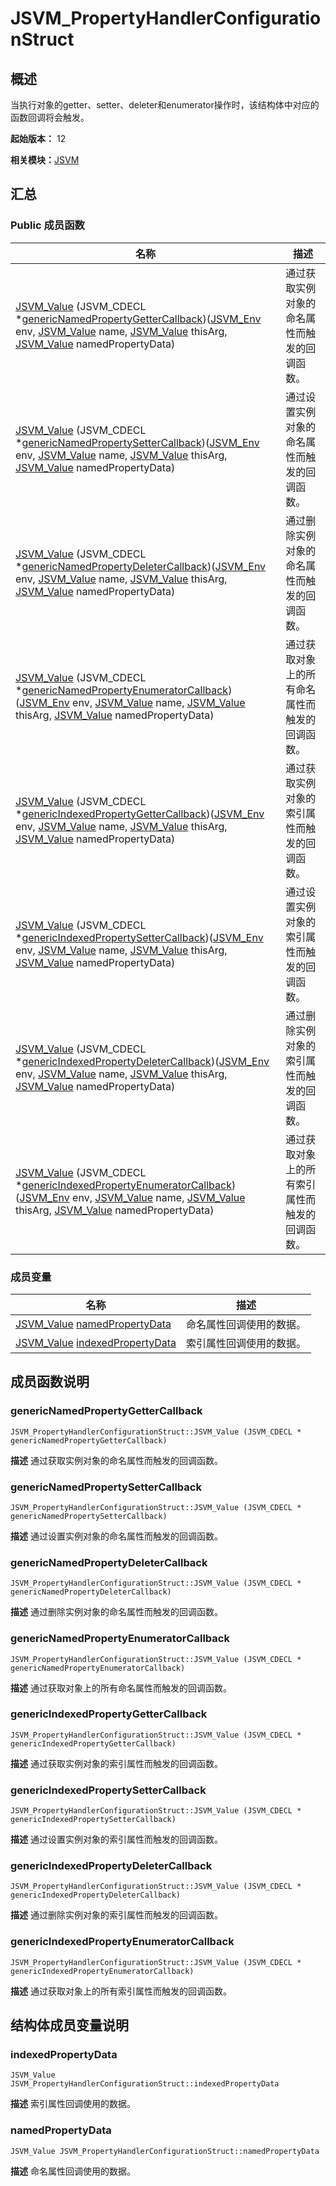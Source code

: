 # JSVM_PropertyHandlerConfigurationStruct


## 概述

当执行对象的getter、setter、deleter和enumerator操作时，该结构体中对应的函数回调将会触发。

**起始版本：** 12

**相关模块：**[JSVM](_j_s_v_m.md)


## 汇总


### Public 成员函数

| 名称 | 描述 | 
| -------- | -------- |
| [JSVM_Value](_j_s_v_m.md#jsvm_value) (JSVM_CDECL \*[genericNamedPropertyGetterCallback](#genericnamedpropertygettercallback))([JSVM_Env](_j_s_v_m.md#jsvm_env) env, [JSVM_Value](_j_s_v_m.md#jsvm_value) name, [JSVM_Value](_j_s_v_m.md#jsvm_value) thisArg, [JSVM_Value](_j_s_v_m.md#jsvm_value) namedPropertyData) | 通过获取实例对象的命名属性而触发的回调函数。 | 
| [JSVM_Value](_j_s_v_m.md#jsvm_value) (JSVM_CDECL \*[genericNamedPropertySetterCallback](#genericnamedpropertysettercallback))([JSVM_Env](_j_s_v_m.md#jsvm_env) env, [JSVM_Value](_j_s_v_m.md#jsvm_value) name, [JSVM_Value](_j_s_v_m.md#jsvm_value) thisArg, [JSVM_Value](_j_s_v_m.md#jsvm_value) namedPropertyData) | 通过设置实例对象的命名属性而触发的回调函数。 | 
| [JSVM_Value](_j_s_v_m.md#jsvm_value) (JSVM_CDECL \*[genericNamedPropertyDeleterCallback](#genericnamedpropertydeletercallback))([JSVM_Env](_j_s_v_m.md#jsvm_env) env, [JSVM_Value](_j_s_v_m.md#jsvm_value) name, [JSVM_Value](_j_s_v_m.md#jsvm_value) thisArg, [JSVM_Value](_j_s_v_m.md#jsvm_value) namedPropertyData) | 通过删除实例对象的命名属性而触发的回调函数。| 
| [JSVM_Value](_j_s_v_m.md#jsvm_value) (JSVM_CDECL \*[genericNamedPropertyEnumeratorCallback](#genericnamedpropertyenumeratorcallback))([JSVM_Env](_j_s_v_m.md#jsvm_env) env, [JSVM_Value](_j_s_v_m.md#jsvm_value) name, [JSVM_Value](_j_s_v_m.md#jsvm_value) thisArg, [JSVM_Value](_j_s_v_m.md#jsvm_value) namedPropertyData) | 通过获取对象上的所有命名属性而触发的回调函数。 | 
| [JSVM_Value](_j_s_v_m.md#jsvm_value) (JSVM_CDECL \*[genericIndexedPropertyGetterCallback](#genericindexedpropertygettercallback))([JSVM_Env](_j_s_v_m.md#jsvm_env) env, [JSVM_Value](_j_s_v_m.md#jsvm_value) name, [JSVM_Value](_j_s_v_m.md#jsvm_value) thisArg, [JSVM_Value](_j_s_v_m.md#jsvm_value) namedPropertyData) | 通过获取实例对象的索引属性而触发的回调函数。 | 
| [JSVM_Value](_j_s_v_m.md#jsvm_value) (JSVM_CDECL \*[genericIndexedPropertySetterCallback](#genericindexedpropertysettercallback))([JSVM_Env](_j_s_v_m.md#jsvm_env) env, [JSVM_Value](_j_s_v_m.md#jsvm_value) name, [JSVM_Value](_j_s_v_m.md#jsvm_value) thisArg, [JSVM_Value](_j_s_v_m.md#jsvm_value) namedPropertyData) | 通过设置实例对象的索引属性而触发的回调函数。 | 
| [JSVM_Value](_j_s_v_m.md#jsvm_value) (JSVM_CDECL \*[genericIndexedPropertyDeleterCallback](#genericindexedpropertydeletercallback))([JSVM_Env](_j_s_v_m.md#jsvm_env) env, [JSVM_Value](_j_s_v_m.md#jsvm_value) name, [JSVM_Value](_j_s_v_m.md#jsvm_value) thisArg, [JSVM_Value](_j_s_v_m.md#jsvm_value) namedPropertyData) | 通过删除实例对象的索引属性而触发的回调函数。 | 
| [JSVM_Value](_j_s_v_m.md#jsvm_value) (JSVM_CDECL \*[genericIndexedPropertyEnumeratorCallback](#genericindexedpropertyenumeratorcallback))([JSVM_Env](_j_s_v_m.md#jsvm_env) env, [JSVM_Value](_j_s_v_m.md#jsvm_value) name, [JSVM_Value](_j_s_v_m.md#jsvm_value) thisArg, [JSVM_Value](_j_s_v_m.md#jsvm_value) namedPropertyData) | 通过获取对象上的所有索引属性而触发的回调函数。 | 


### 成员变量

| 名称 | 描述 | 
| -------- | -------- |
| [JSVM_Value](_j_s_v_m.md#jsvm_value) [namedPropertyData](#namedpropertydata) | 命名属性回调使用的数据。  | 
| [JSVM_Value](_j_s_v_m.md#jsvm_value) [indexedPropertyData](#indexedpropertydata) | 索引属性回调使用的数据。  | 


## 成员函数说明

### genericNamedPropertyGetterCallback

```
JSVM_PropertyHandlerConfigurationStruct::JSVM_Value (JSVM_CDECL * genericNamedPropertyGetterCallback)
```
**描述**
通过获取实例对象的命名属性而触发的回调函数。


### genericNamedPropertySetterCallback

```
JSVM_PropertyHandlerConfigurationStruct::JSVM_Value (JSVM_CDECL * genericNamedPropertySetterCallback)
```
**描述**
通过设置实例对象的命名属性而触发的回调函数。


### genericNamedPropertyDeleterCallback

```
JSVM_PropertyHandlerConfigurationStruct::JSVM_Value (JSVM_CDECL * genericNamedPropertyDeleterCallback)
```
**描述**
通过删除实例对象的命名属性而触发的回调函数。


### genericNamedPropertyEnumeratorCallback

```
JSVM_PropertyHandlerConfigurationStruct::JSVM_Value (JSVM_CDECL * genericNamedPropertyEnumeratorCallback)
```
**描述**
通过获取对象上的所有命名属性而触发的回调函数。


### genericIndexedPropertyGetterCallback

```
JSVM_PropertyHandlerConfigurationStruct::JSVM_Value (JSVM_CDECL * genericIndexedPropertyGetterCallback)
```
**描述**
通过获取实例对象的索引属性而触发的回调函数。


### genericIndexedPropertySetterCallback

```
JSVM_PropertyHandlerConfigurationStruct::JSVM_Value (JSVM_CDECL * genericIndexedPropertySetterCallback)
```
**描述**
通过设置实例对象的索引属性而触发的回调函数。


### genericIndexedPropertyDeleterCallback

```
JSVM_PropertyHandlerConfigurationStruct::JSVM_Value (JSVM_CDECL * genericIndexedPropertyDeleterCallback)
```
**描述**
通过删除实例对象的索引属性而触发的回调函数。


### genericIndexedPropertyEnumeratorCallback

```
JSVM_PropertyHandlerConfigurationStruct::JSVM_Value (JSVM_CDECL * genericIndexedPropertyEnumeratorCallback)
```
**描述**
通过获取对象上的所有索引属性而触发的回调函数。

## 结构体成员变量说明


### indexedPropertyData

```
JSVM_Value JSVM_PropertyHandlerConfigurationStruct::indexedPropertyData
```
**描述**
索引属性回调使用的数据。


### namedPropertyData

```
JSVM_Value JSVM_PropertyHandlerConfigurationStruct::namedPropertyData
```
**描述**
命名属性回调使用的数据。
